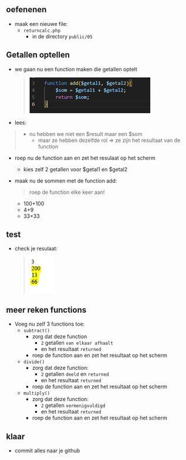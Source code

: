 ## oefenenen


- maak een nieuwe file:
    - `returncalc.php`
        - in de directory `public/05`

## Getallen optellen

- we gaan nu een function maken die getallen optelt
    > ![](../img/add.PNG)

- lees:
> - nu hebben we niet een $result maar een $som
>    - maar ze hebben dezelfde rol => ze zijn het resultaat van de function

- roep nu de function aan en zet het resulaat op het scherm
    - kies zelf 2 getallen voor $getal1 en $getal2
    

- maak nu de sommen met de function add:
    > roep de function elke keer aan!
    - 100+100
    - 4+9
    - 33+33

## test

- check je resulaat:
    > ![](../img/calcres.PNG)


## meer reken functions


- Voeg nu zelf 3 functions toe:
    - `subtract()`
        - zorg dat deze function
            - `2` getallen `van elkaar afhaalt` 
            - en het resultaat `returned`
        - roep de function aan en zet het resultaat op het scherm
    - `divide()`
        - zorg dat deze function:
            - `2` getallen `deeld` en `returned`
            - en het resultaat `returned`
        - roep de function aan en zet het resultaat op het scherm
    - `multiply()` 
        - zorg dat deze function:
            - `2` getallen `vermenigvuldigd` 
            - en het resultaat `returned`
        - roep de function aan en zet het resultaat op het scherm

        
## klaar
- commit alles naar je github
